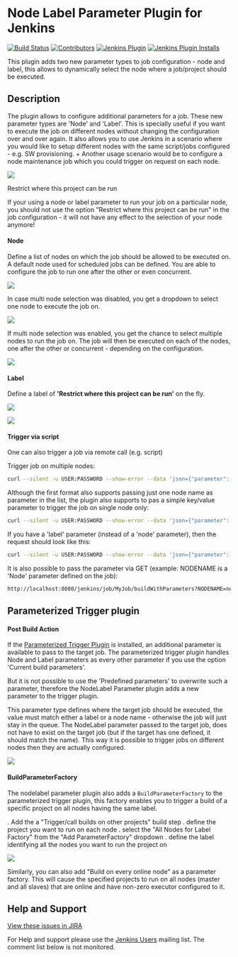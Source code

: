 # Node Label Parameter Plugin for Jenkins

[![Build Status](https://ci.jenkins.io/job/Plugins/job/nodelabelparameter-plugin/job/master/badge/icon)](https://ci.jenkins.io/job/Plugins/job/nodelabelparameter-plugin/job/master/)
[![Contributors](https://img.shields.io/github/contributors/jenkinsci/nodelabelparameter-plugin.svg)](https://github.com/jenkinsci/nodelabelparameter-plugin/graphs/contributors)
[![Jenkins Plugin](https://img.shields.io/jenkins/plugin/v/nodelabelparameter.svg)](https://plugins.jenkins.io/nodelabelparameter)
[![Jenkins Plugin Installs](https://img.shields.io/jenkins/plugin/i/nodelabelparameter.svg?color=blue)](https://plugins.jenkins.io/nodelabelparameter)

This plugin adds two new parameter types to job configuration - node and
label, this allows to dynamically select the node where a job/project
should be executed.

## Description

The plugin allows to configure additional parameters for a job. These
new parameter types are 'Node' and 'Label'. This is specially useful if
you want to execute the job on different nodes without changing the
configuration over and over again. It also allows you to use Jenkins in
a scenario where you would like to setup different nodes with the same
script/jobs configured - e.g. SW provisioning. +
Another usage scenario would be to configure a node maintenance job
which you could trigger on request on each node.

![](https://wiki.jenkins.io/download/attachments/57183146/selectParameter.jpg?version=1&modificationDate=1308076539000&api=v2)

Restrict where this project can be run

If your using a node or label parameter to run your job on a particular
node, you should not use the option "Restrict where this project can be
run" in the job configuration - it will not have any effect to the
selection of your node anymore!

#### Node

Define a list of nodes on which the job should be allowed to be
executed on. A default node used for scheduled jobs can be
defined.  You are able to configure the job to run one after the other or even
concurrent.

![](https://wiki.jenkins.io/download/attachments/57183146/config_plugin.jpg?version=1&modificationDate=1316361239000&api=v2)

In case multi node selection was disabled, you get a dropdown to select
one node to execute the job on.

![](https://wiki.jenkins.io/download/attachments/57183146/triggerWithNode.jpg?version=1&modificationDate=1308076539000&api=v2)

If multi node selection was enabled, you get the chance to select
multiple nodes to run the job on. The job will then be executed on each
of the nodes, one after the other or concurrent - depending on the
configuration.

![](https://wiki.jenkins.io/download/attachments/57183146/multinode_selection.jpg?version=1&modificationDate=1315766641000&api=v2)


#### Label

Define a label of **'Restrict where this project can be run'** on the
fly.

![](https://wiki.jenkins.io/download/attachments/57183146/labelParameter.jpg?version=1&modificationDate=1308076539000&api=v2)

![](https://wiki.jenkins.io/download/attachments/57183146/triggerWithLabel.jpg?version=1&modificationDate=1308076539000&api=v2)


#### Trigger via script

One can also trigger a job via remote call (e.g. script)

Trigger job on multiple nodes:

```sh
curl --silent -u USER:PASSWORD --show-error --data 'json={"parameter":[{"name":"PARAMNAME","value":["node1","node2"]}]}&Submit=Build' http://localhost:8080/job/remote/build?token=SECTOKEN
```

Although the first format also supports passing just one node name as
parameter in the list, the plugin also supports to pas a simple
key/value parameter to trigger the job on  single node only:

```sh
curl --silent -u USER:PASSWORD --show-error --data 'json={"parameter":[{"name":"PARAMNAME","value":"master"}]}&Submit=Build' http://localhost:8080/job/remote/build?token=SECTOKEN
```

If you have a 'label' parameter (instead of a 'node' parameter), then
the request should look like this:

```sh
curl --silent -u USER:PASSWORD --show-error --data 'json={"parameter":[{"name":"PARAMNAME","label":"mylabel"}]}&Submit=Build' http://localhost:8080/job/remote/build?token=SECTOKEN
```

It is also possible to pass the parameter via GET (example: NODENAME is
a 'Node' parameter defined on the job):


```sh
http://localhost:8080/jenkins/job/MyJob/buildWithParameters?NODENAME=node1
```

## Parameterized Trigger plugin


#### Post Build Action

If the [Parameterized Trigger Plugin](https://wiki.jenkins.io/display/JENKINS/Parameterized+Trigger+Plugin)
is installed, an additional parameter is available to pass to the target
job. The parameterized trigger plugin handles Node and Label parameters
as every other parameter if you use the option 'Current build
parameters'.

But it is not possible to use the 'Predefined parameters' to overwrite
such a parameter, therefore the NodeLabel Parameter plugin adds a new
parameter to the trigger plugin.

This parameter type defines where the target job should be executed, the
value must match either a label or a node name - otherwise the job will
just stay in the queue. The NodeLabel parameter passed to the target
job, does not have to exist on the target job (but if the target has one
defined, it should match the name). This way it is possible to trigger
jobs on different nodes then they are actually configured.

![](https://wiki.jenkins.io/download/attachments/57183146/parameterized-trigger-param.jpg?version=1&modificationDate=1310306213000&api=v2)

#### BuildParameterFactory

The nodelabel parameter plugin also adds a `BuildParameterFactory` to
the parameterized trigger plugin, this factory enables you to trigger a
build of a specific project on all nodes having the same label.

. Add the a "Trigger/call builds on other projects" build step
. define the project you want to run on each node
. select the "All Nodes for Label Factory" from the "Add
ParameterFactory" dropdown
. define the label identifying all the nodes you want to run the
project on

![](https://wiki.jenkins.io/download/attachments/57183146/screen-capture-4.jpg?version=1&modificationDate=1321719491000&api=v2)

Similarly, you can also add "Build on every online node" as a parameter
factory. This will cause the specified projects to run on all nodes
(master and all slaves) that are online and have non-zero executor
configured to it.

## Help and Support

[View these issues in JIRA](http://issues.jenkins-ci.org/secure/IssueNavigator.jspa?reset=true&jqlQuery=project%20=%20JENKINS%20AND%20status%20in%20%28Open,%20%22In%20Progress%22,%20Reopened%29%20AND%20component%20=%20%27nodelabelparameter-plugin%27&src=confmacro)

For Help and support please use the [Jenkins Users](http://jenkins-ci.org/content/mailing-lists) mailing list.
The comment list below is not monitored.
